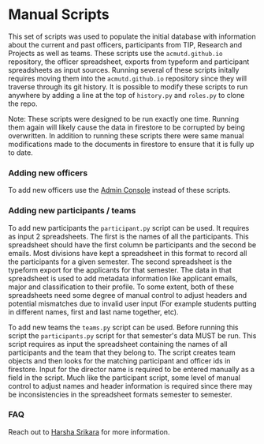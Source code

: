 # Manual Scripts 

This set of scripts was used to populate the initial database with information about the current and past officers, participants from TIP, Research and Projects as well as teams. These scripts use the `acmutd.github.io` repository, the officer spreadsheet, exports from typeform and participant spreadsheets as input sources. Running several of these scripts initally requires moving them into the `acmutd.github.io` repository since they will traverse through its git history. It is possible to modify these scripts to run anywhere by adding a line at the top of `history.py` and `roles.py` to clone the repo.

Note: These scripts were designed to be run exactly one time. Running them again will likely cause the data in firestore to be corrupted by being overwritten. In addition to running these scripts there were same manual modifications made to the documents in firestore to ensure that it is fully up to date.

### Adding new officers

To add new officers use the [Admin Console](https://leadership.acmutd.co/admin) instead of these scripts.
### Adding new participants / teams

To add new participants the `participant.py` script can be used. It requires as input 2 spreadsheets. The first is the names of all the participants. This spreadsheet should have the first column be participants and the second be emails. Most divisions have kept a spreadsheet in this format to record all the participants for a given semester. The second spreadsheet is the typeform export for the applicants for that semester. The data in that spreadsheet is used to add metadata information like applicant emails, major and classification to their profile. To some extent, both of these spreadsheets need some degree of manual control to adjust headers and potential mismatches due to invalid user input (For example students putting in different names, first and last name together, etc). 

To add new teams the `teams.py` script can be used. Before running this script the `participants.py` script for that semester's data MUST be run. This script requires as input the spreadsheet containing the names of all participants and the team that they belong to. The script creates team objects and then looks for the matching participant and officer ids in firestore. Input for the director name is required to be entered manually as a field in the script. Much like the participant script, some level of manual control to adjust names and header information is required since there may be inconsistencies in the spreadsheet formats semester to semester.

### FAQ

Reach out to [Harsha Srikara](@harshasrikara) for more information.